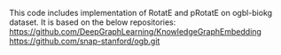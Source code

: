 
This code includes implementation of RotatE and pRotatE on ogbl-biokg dataset. It is based on the below repositories: https://github.com/DeepGraphLearning/KnowledgeGraphEmbedding
https://github.com/snap-stanford/ogb.git
